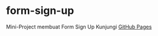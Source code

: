 # form-sign-up
Mini-Project membuat Form Sign Up
Kunjungi <a href="https://vidi123.github.io/form-sign-up/">GitHub Pages</a>
